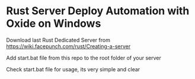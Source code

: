 # Rust Server Deploy Automation with Oxide on Windows

Download last Rust Dedicated Server from https://wiki.facepunch.com/rust/Creating-a-server

Add start.bat file from this repo to the root folder of your server

Check start.bat file for usage, its very simple and clear
